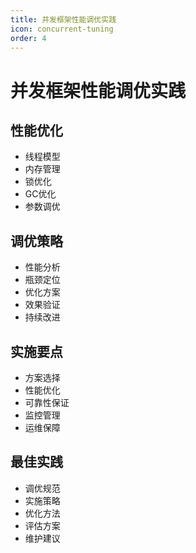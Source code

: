 ```yaml
---
title: 并发框架性能调优实践
icon: concurrent-tuning
order: 4
---
```


# 并发框架性能调优实践

## 性能优化
- 线程模型
- 内存管理
- 锁优化
- GC优化
- 参数调优

## 调优策略
- 性能分析
- 瓶颈定位
- 优化方案
- 效果验证
- 持续改进

## 实施要点
- 方案选择
- 性能优化
- 可靠性保证
- 监控管理
- 运维保障

## 最佳实践
- 调优规范
- 实施策略
- 优化方法
- 评估方案
- 维护建议
